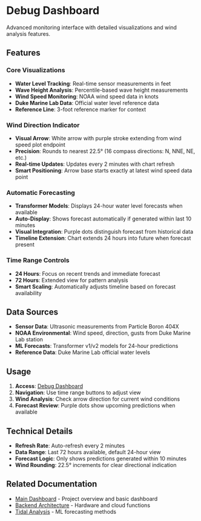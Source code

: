 # Debug Dashboard

Advanced monitoring interface with detailed visualizations and wind analysis features.

## Features

### Core Visualizations
- **Water Level Tracking**: Real-time sensor measurements in feet
- **Wave Height Analysis**: Percentile-based wave height measurements  
- **Wind Speed Monitoring**: NOAA wind speed data in knots
- **Duke Marine Lab Data**: Official water level reference data
- **Reference Line**: 3-foot reference marker for context

### Wind Direction Indicator
- **Visual Arrow**: White arrow with purple stroke extending from wind speed plot endpoint
- **Precision**: Rounds to nearest 22.5° (16 compass directions: N, NNE, NE, etc.)
- **Real-time Updates**: Updates every 2 minutes with chart refresh
- **Smart Positioning**: Arrow base starts exactly at latest wind speed data point

### Automatic Forecasting
- **Transformer Models**: Displays 24-hour water level forecasts when available
- **Auto-Display**: Shows forecast automatically if generated within last 10 minutes
- **Visual Integration**: Purple dots distinguish forecast from historical data
- **Timeline Extension**: Chart extends 24 hours into future when forecast present

### Time Range Controls
- **24 Hours**: Focus on recent trends and immediate forecast
- **72 Hours**: Extended view for pattern analysis
- **Smart Scaling**: Automatically adjusts timeline based on forecast availability

## Data Sources

- **Sensor Data**: Ultrasonic measurements from Particle Boron 404X
- **NOAA Environmental**: Wind speed, direction, gusts from Duke Marine Lab station
- **ML Forecasts**: Transformer v1/v2 models for 24-hour predictions
- **Reference Data**: Duke Marine Lab official water levels

## Usage

1. **Access**: [Debug Dashboard](https://michaelwjones.github.io/Tide-Monitor/debug/)
2. **Navigation**: Use time range buttons to adjust view
3. **Wind Analysis**: Check arrow direction for current wind conditions
4. **Forecast Review**: Purple dots show upcoming predictions when available

## Technical Details

- **Refresh Rate**: Auto-refresh every 2 minutes
- **Data Range**: Last 72 hours available, default 24-hour view
- **Forecast Logic**: Only shows predictions generated within 10 minutes
- **Wind Rounding**: 22.5° increments for clear directional indication

## Related Documentation

- [Main Dashboard](../README.md) - Project overview and basic dashboard
- [Backend Architecture](../backend/README.md) - Hardware and cloud functions
- [Tidal Analysis](../backend/firebase-functions/tidal-analysis/README.md) - ML forecasting methods